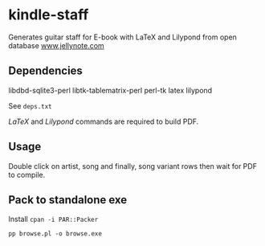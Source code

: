 # kindle-staff
Generates guitar staff for E-book with LaTeX and Lilypond from open database www.jellynote.com

## Dependencies
libdbd-sqlite3-perl libtk-tablematrix-perl perl-tk latex lilypond

See `deps.txt`

*LaTeX* and *Lilypond* commands are required to build PDF.

## Usage

Double click on artist, song and finally, song variant rows then wait for PDF to compile.

## Pack to standalone exe

Install `cpan -i PAR::Packer`

`pp browse.pl -o browse.exe`
